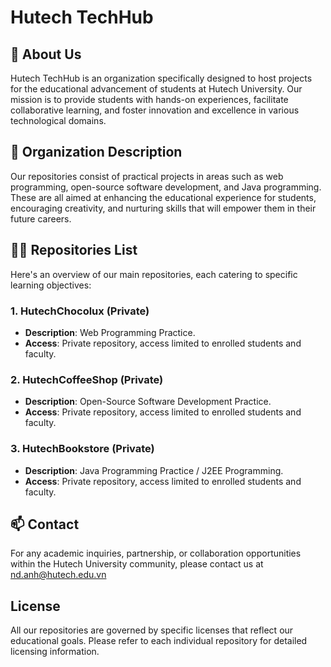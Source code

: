 # Hutech TechHub

## 👀 About Us
Hutech TechHub is an organization specifically designed to host projects for the educational advancement of students at Hutech University. Our mission is to provide students with hands-on experiences, facilitate collaborative learning, and foster innovation and excellence in various technological domains.

## 📝 Organization Description
Our repositories consist of practical projects in areas such as web programming, open-source software development, and Java programming. These are all aimed at enhancing the educational experience for students, encouraging creativity, and nurturing skills that will empower them in their future careers.

## 👨‍💻 Repositories List
Here's an overview of our main repositories, each catering to specific learning objectives:

### 1. HutechChocolux (Private)
- **Description**: Web Programming Practice.
- **Access**: Private repository, access limited to enrolled students and faculty.

### 2. HutechCoffeeShop (Private)
- **Description**: Open-Source Software Development Practice.
- **Access**: Private repository, access limited to enrolled students and faculty.

### 3. HutechBookstore (Private)
- **Description**: Java Programming Practice / J2EE Programming.
- **Access**: Private repository, access limited to enrolled students and faculty.

## 📫 Contact
For any academic inquiries, partnership, or collaboration opportunities within the Hutech University community, please contact us at [nd.anh@hutech.edu.vn](mailto:nd.anh@hutech.edu.vn)

## License
All our repositories are governed by specific licenses that reflect our educational goals. Please refer to each individual repository for detailed licensing information.
